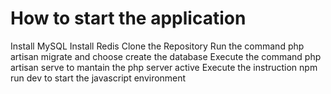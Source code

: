 # How to start the application

Install MySQL
Install Redis
Clone the Repository
Run the command php artisan migrate and choose create the database
Execute the command php artisan serve to mantain the php server active
Execute the instruction npm run dev to start the javascript environment




